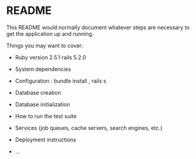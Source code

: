 # README

This README would normally document whatever steps are necessary to get the
application up and running.

Things you may want to cover:


* Ruby version 2.5.1 rails 5.2.0

* System dependencies

* Configuration : bundle install , rails s

* Database creation

* Database initialization

* How to run the test suite

* Services (job queues, cache servers, search engines, etc.)

* Deployment instructions

* ...

